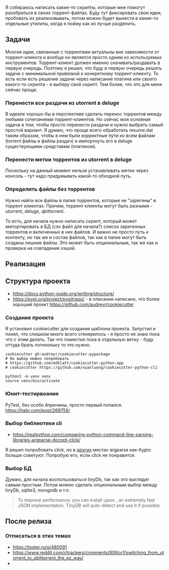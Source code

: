 Я собираюсь написать какие-то скрипты, которые мне помогут разобраться в своих торрент-файлах.
Буду тут фиксировать свои идеи, пробовать их реализовывать, потом можно будет вынести в какие-то отдельные утилиты, когда я пойму как их лучше разделить.

## Задачи

Многие идеи, связанные с торрентами актуальны вне зависимости от торрент-клиента и вообще он является просто одним из используемых инструментов. Торрент-клиент должен именно скачивать/раздавать в первую очередь. Поэтому я решил, что буду в первую очередь решать задачи с минимальной привязкой к конкретному торрент-клиенту. То есть если есть решение задачи через написание плагина или своего какого-то скрипта - я выберу свой скрипт. Тем более, что это для меня сейчас проще.

### Перенести все раздачи из utorrent в deluge

В идеале хорошо-бы в перспективе сделать перенос торрентов между любыми сочетаниями торрент-клиентов. Но сейчас моя основная задача в том, чтобы просто перенести раздачи и нужно выбрать самый простой вариант. Я думаю, что проще всего обработать resume.dat таким образом, чтобы в нем были корректные пути ко всем файлам (torrent файлы и файлы раздач) и импортнуть его в deluge существующими средставми (плагином).

### Перенести метки торрентов из utorrent в deluge

Поскольку на данный момент нельзя устанавливать метки через консоль - тут надо придумывать какой-то обходной путь.

### Определить файлы без торрентов

Нужно найти все файлы в папке торрентов, которые не "зарегены" в торрент клиентах.
Причем, торрент клиенты могут быть разными - utorrent, deluge, qbittorrent.

То есть, для начала нужно написать скрипт, который может импортировать в БД (csv файл для начала?) список зарегенных торрентов и включенных в них файлов. И важно не просто путь к контенту, но так же и состав файлов, так как в папке могут быть созданы лишние файлы. Это может быть опциональным, так же как и проверка на совпадение хэшей.

## Реализация

## Структура проекта

* https://docs.python-guide.org/writing/structure/
* https://pypi.org/project/pygitrepo/ - в описании написано, что более хороший проект https://github.com/audreyr/cookiecutter

### Создание проекта

Я установил cookiecutter для создания шаблона проекта. Запустил и понял, что слишком много всего сгенерилось - я просто не знаю пока что с этим делать. Так что поместил пока в отдельную ветку - буду оттуда брать потихоньку то что нужно.
```
cookiecutter gh:audreyr/cookiecutter-pypackage
# На выбор можно попробовать
# https://github.com/mdklatt/cookiecutter-python-app
# cookiecutter https://github.com/xuanluong/cookiecutter-python-cli
```

```
python3 -m venv venv
source venv/bin/activate
```

### Юнит-тестирвоание

PyTest, без особо йпричины, просто первый попался.
https://habr.com/post/269759/

### Выбор библиотеки cli

* https://realpython.com/comparing-python-command-line-parsing-libraries-argparse-docopt-click/

Я решил попробовать click, но в [других](https://www.reddit.com/r/Python/comments/73xb5y/click_reviews_should_i_migrate_to_click_from/) местах argparse как-будто больше советуют. Попробую его, если click не понравится.

### Выбор БД

Думаю, для начала воспользоваться tinyDb, так как это выглядит самым простым. Потом можно сделать опциональным выбор между tinyDb, sqlite3, mongodb и т.п.

> To improve performance, you can install ujson , an extremely fast JSON implementation. TinyDB will auto-detect and use it if possible.

## После релиза

### Отписаться в этих темах

* https://toster.ru/q/480091
* https://www.reddit.com/r/trackers/comments/806zv1/switching_from_utorrent_to_qbittorrent_the_ez_way/
*
